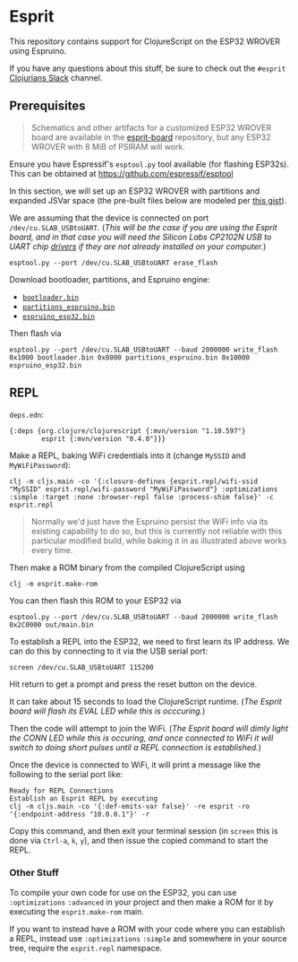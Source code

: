 # Esprit
This repository contains support for ClojureScript on the ESP32 WROVER using Espruino.

If you have any questions about this stuff, be sure to check out the `#esprit` [Clojurians Slack](http://clojurians.net) channel.

## Prerequisites

> Schematics and other artifacts for a customized ESP32 WROVER board are available in the [esprit-board][2] repository, but any ESP32 WROVER with 8 MiB of PSIRAM will work.

Ensure you have Espressif's `esptool.py` tool available (for flashing ESP32s). This can be obtained at https://github.com/espressif/esptool

In this section, we will set up an ESP32 WROVER with partitions and expanded JSVar space (the pre-built files below are modeled per [this gist][1]).

We are assuming that the device is connected on port `/dev/cu.SLAB_USBtoUART`. (_This will be the case if you are using the Esprit board, and in that case you will need the Silicon Labs CP2102N USB to UART chip [drivers][6] if they are not already installed on your computer._)

	esptool.py --port /dev/cu.SLAB_USBtoUART erase_flash

Download bootloader, partitions, and Espruino engine:

- [`bootloader.bin`][3]
- [`partitions_espruino.bin`][4]
- [`espruino_esp32.bin`][5]	

Then flash via

	esptool.py --port /dev/cu.SLAB_USBtoUART --baud 2000000 write_flash 0x1000 bootloader.bin 0x8000 partitions_espruino.bin 0x10000 espruino_esp32.bin

## REPL

`deps.edn`:

	{:deps {org.clojure/clojurescript {:mvn/version "1.10.597"}
	        esprit {:mvn/version "0.4.0"}}}

Make a REPL, baking WiFi credentials into it (change `MySSID` and `MyWiFiPassword`):

	clj -m cljs.main -co '{:closure-defines {esprit.repl/wifi-ssid "MySSID" esprit.repl/wifi-password "MyWiFiPassword"} :optimizations :simple :target :none :browser-repl false :process-shim false}' -c esprit.repl

> Normally we'd just have the Espruino persist the WiFi info via its existing capability to do so, but this is currently not reliable with this particular modified build, while baking it in as illustrated above works every time.

Then make a ROM binary from the compiled ClojureScript using

	clj -m esprit.make-rom

You can then flash this ROM to your ESP32 via

	esptool.py --port /dev/cu.SLAB_USBtoUART --baud 2000000 write_flash 0x2C0000 out/main.bin

To establish a REPL into the ESP32, we need to first learn its IP address. We can do this by connecting to it via the USB serial port:

	screen /dev/cu.SLAB_USBtoUART 115200

Hit return to get a prompt and press the reset button on the device. 

It can take about 15 seconds to load the ClojureScript runtime. (_The Esprit board will flash its EVAL LED while this is occcuring._) 

Then the code will attempt to join the WiFi. (_The Esprit board will dimly light the CONN LED while this is occuring, and once connected to WiFi it will switch to doing short pulses until a REPL connection is established._)

Once the device is connected to WiFi, it will print a message like the following to the serial port like:

	Ready for REPL Connections
	Establish an Esprit REPL by executing
	clj -m cljs.main -co '{:def-emits-var false}' -re esprit -ro '{:endpoint-address "10.0.0.1"}' -r

Copy this command, and then exit your terminal session (in `screen` this is done via `Ctrl-a`, `k`, `y`), and then issue the copied command to start the REPL.

### Other Stuff

To compile your own code for use on the ESP32, you can use `:optimizations` `:advanced` in your project and then make a ROM for it by executing the `esprit.make-rom` main.

If you want to instead have a ROM with your code where you can establish a REPL, instead use `:optimizations` `:simple` and somewhere in your source tree, require the `esprit.repl` namespace.

[1]:	https://gist.github.com/mfikes/5ed90e461229161ba9197461af888107
[2]:	https://github.com/mfikes/esprit-board
[3]:	http://planck-repl.org/releases/ESP32-REPL-2/bootloader.bin
[4]:	http://planck-repl.org/releases/ESP32-REPL-2/partitions_espruino.bin
[5]:	http://planck-repl.org/releases/ESP32-REPL-2/espruino_esp32.bin
[6]:	https://www.silabs.com/products/development-tools/software/usb-to-uart-bridge-vcp-drivers

